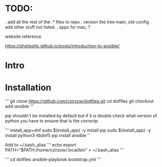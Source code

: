 
TODO:
==
   . add all the rest of the .* files to repo
   . version the tree main, old-config
   . add other stuff not listed.
   . apps for mac, ?



website reference

  https://phelipetls.github.io/posts/introduction-to-ansible/


Intro
==



Installation
==


'''
git clone https://github.com/czirzow/dotfiles.git
cd dotfiles
git checkout add-ansible
'''

pip shouldn't be installed by default but if it is double check what version of python you have to ensure that is the correctp


'''
install_app=dnf
sudo $(install_app) -y install pip
sudo $(install_app) -y install python3-libdnf5
pip install ansible
''

Add to ~/.bash_alias
'''
echo export PATH="$PATH:/home/czirzow/.local/bin" > ~/.bash_alias
'''

'''
cd dotfiles
ansible-playbook bootstrap.yml
'''



